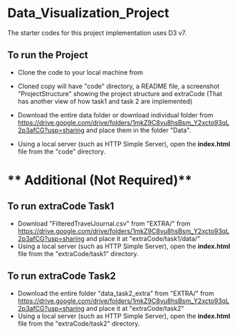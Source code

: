 # Data_Visualization_Project
The starter codes for this project implementation uses D3 v7.

## To run the Project

* Clone the code to your local machine from 
* Cloned copy will have "code" directory, a README file, a screenshot "ProjectStructure" showing the project structure and extraCode (That has another view of how task1 and task 2 are implemented)
* Download the entire data folder or download individual folder from https://drive.google.com/drive/folders/1mkZ9C8vu8hsBsm_Y2xcto93qL2p3afCG?usp=sharing and place them in the folder "Data".

* Using a local server (such as HTTP Simple Server), open the **index.html** file from the "code" directory.


# ** Additional (Not Required)**
## To run extraCode Task1

* Download "FilteredTravelJournal.csv" from "EXTRA/" from https://drive.google.com/drive/folders/1mkZ9C8vu8hsBsm_Y2xcto93qL2p3afCG?usp=sharing and place it at "extraCode/task1/data/"
* Using a local server (such as HTTP Simple Server), open the **index.html** file from the "extraCode/task1" directory.

## To run extraCode Task2

* Download the entire folder "data_task2_extra" from "EXTRA/" from https://drive.google.com/drive/folders/1mkZ9C8vu8hsBsm_Y2xcto93qL2p3afCG?usp=sharing and place it at "extraCode/task2"
* Using a local server (such as HTTP Simple Server), open the **index.html** file from the "extraCode/task2" directory.
